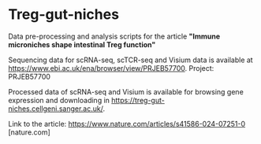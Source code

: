 # Treg-gut-niches
Data pre-processing and analysis scripts for the article **"Immune microniches shape intestinal Treg function"**

Sequencing data for scRNA-seq, scTCR-seq and Visium data is available at https://www.ebi.ac.uk/ena/browser/view/PRJEB57700.
Project: PRJEB57700

Processed data of scRNA-seq and Visium is available for browsing gene expression and downloading in https://treg-gut-niches.cellgeni.sanger.ac.uk/.

Link to the article: https://www.nature.com/articles/s41586-024-07251-0 [nature.com]

